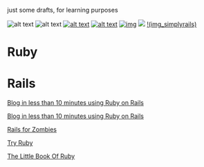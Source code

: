 just some drafts, for learning purposes

![alt text][1]
![alt text][img1]
[![alt text](http://bks4.books.google.co.uk/books?id=dyozLQAACAAJ&printsec=frontcover&img=1&zoom=1 "Title")](http://www.amazon.com/Simply-Rails-2-0-Patrick-Lenz/dp/0980455200)
[![alt text](img_simplyrails)](http://www.amazon.com/Simply-Rails-2-0-Patrick-Lenz/dp/0980455200)
[![img](img_simplyrails)](http://www.amazon.com/Simply-Rails-2-0-Patrick-Lenz/dp/0980455200)
[![](img_simplyrails)](http://www.amazon.com/Simply-Rails-2-0-Patrick-Lenz/dp/0980455200)
[!(img_simplyrails)](http://www.amazon.com/Simply-Rails-2-0-Patrick-Lenz/dp/0980455200)

Ruby
====
Rails
=====

[Blog in less than 10 minutes using Ruby on Rails](http://www.youtube.com/watch?feature=player_embedded&v=JaL9ul17kx0)

[Blog in less than 10 minutes using Ruby on Rails](http://ontwik.com/ruby/blog-in-less-than-10-minutes-using-ruby-on-rails/)


[Rails for Zombies](http://railsforzombies.org/)

[Try Ruby](http://tryruby.org)

[The Little Book Of Ruby](http://www.sapphiresteel.com/The-Little-Book-Of-Ruby)









[1]: http://bks4.books.google.co.uk/books?id=dyozLQAACAAJ&printsec=frontcover&img=1&zoom=1
[img1]: http://bks4.books.google.co.uk/books?id=dyozLQAACAAJ&printsec=frontcover&img=1&zoom=1
[img_simplyrails]: http://bks4.books.google.co.uk/books?id=dyozLQAACAAJ&printsec=frontcover&img=1&zoom=1